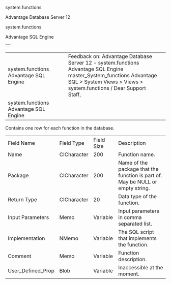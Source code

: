 system.functions




Advantage Database Server 12  

system.functions

Advantage SQL Engine

|  |
| --- |
|  |

|  |  |  |  |  |
| --- | --- | --- | --- | --- |
| system.functions  Advantage SQL Engine |  |  | Feedback on: Advantage Database Server 12 - system.functions Advantage SQL Engine master\_System\_functions Advantage SQL > System Views > Views > system.functions / Dear Support Staff, |  |
| system.functions  Advantage SQL Engine |  |  |  |  |

Contains one row for each function in the database.

|  |  |  |  |
| --- | --- | --- | --- |
| Field Name | Field Type | Field Size | Description |
| Name | CICharacter | 200 | Function name. |
| Package | CICharacter | 200 | Name of the package that the function is part of. May be NULL or empty string. |
| Return Type | CICharacter | 20 | Data type of the function. |
| Input Parameters | Memo | Variable | Input parameters in comma separated list. |
| Implementation | NMemo | Variable | The SQL script that implements the function. |
| Comment | Memo | Variable | Function description. |
| User\_Defined\_Prop | Blob | Variable | Inaccessible at the moment. |